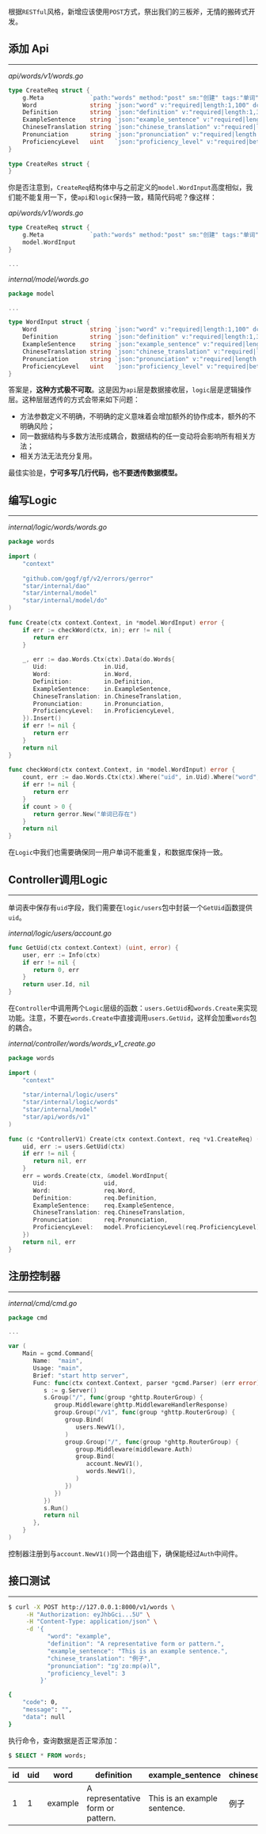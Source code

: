 根据`RESTful`风格，新增应该使用`POST`方式，祭出我们的三板斧，无情的搬砖式开发。
## 添加 Api
---
*api/words/v1/words.go*
```go
type CreateReq struct {  
    g.Meta             `path:"words" method:"post" sm:"创建" tags:"单词"`  
    Word               string `json:"word" v:"required|length:1,100" dc:"单词"`  
    Definition         string `json:"definition" v:"required|length:1,300" dc:"单词定义"`  
    ExampleSentence    string `json:"example_sentence" v:"required|length:1,300" dc:"例句"`  
    ChineseTranslation string `json:"chinese_translation" v:"required|length:1,300" dc:"中文翻译"`  
    Pronunciation      string `json:"pronunciation" v:"required|length:1,100" dc:"发音"`  
    ProficiencyLevel   uint   `json:"proficiency_level" v:"required|between:1,5" dc:"熟练度，1最低，5最高"`  
}  
  
type CreateRes struct {  
}
```

你是否注意到，`CreateReq`结构体中与之前定义的`model.WordInput`高度相似，我们能不能复用一下，使`api`和`logic`保持一致，精简代码呢？像这样：

*api/words/v1/words.go*
```go
type CreateReq struct {  
    g.Meta             `path:"words" method:"post" sm:"创建" tags:"单词"`  
    model.WordInput 
} 

...
```

*internal/model/words.go*
```go
package model  

...

type WordInput struct {  
    Word               string `json:"word" v:"required|length:1,100" dc:"单词"`  
    Definition         string `json:"definition" v:"required|length:1,300" dc:"单词定义"`  
    ExampleSentence    string `json:"example_sentence" v:"required|length:1,300" dc:"例句"`  
    ChineseTranslation string `json:"chinese_translation" v:"required|length:1,300" dc:"中文翻译"`  
    Pronunciation      string `json:"pronunciation" v:"required|length:1,100" dc:"发音"`  
    ProficiencyLevel   uint   `json:"proficiency_level" v:"required|between:1,5" dc:"熟练度，1最低，5最高"`  
}
```

答案是，**这种方式极不可取**。这是因为`api`层是数据接收层，`logic`层是逻辑操作层。这种层层透传的方式会带来如下问题：
- 方法参数定义不明确，不明确的定义意味着会增加额外的协作成本，额外的不明确风险；
- 同一数据结构与多数方法形成耦合，数据结构的任一变动将会影响所有相关方法；
- 相关方法无法充分复用。

最佳实验是，**宁可多写几行代码，也不要透传数据模型。** 

## 编写Logic
---
*internal/logic/words/words.go*
```go
package words  
  
import (  
    "context"  
  
    "github.com/gogf/gf/v2/errors/gerror"
    "star/internal/dao"
    "star/internal/model"
    "star/internal/model/do"
)  
  
func Create(ctx context.Context, in *model.WordInput) error {  
    if err := checkWord(ctx, in); err != nil {  
       return err  
    }  
  
    _, err := dao.Words.Ctx(ctx).Data(do.Words{  
       Uid:                in.Uid,  
       Word:               in.Word,  
       Definition:         in.Definition,  
       ExampleSentence:    in.ExampleSentence,  
       ChineseTranslation: in.ChineseTranslation,  
       Pronunciation:      in.Pronunciation,  
       ProficiencyLevel:   in.ProficiencyLevel,  
    }).Insert()  
    if err != nil {  
       return err  
    }  
    return nil  
}  
  
func checkWord(ctx context.Context, in *model.WordInput) error {  
    count, err := dao.Words.Ctx(ctx).Where("uid", in.Uid).Where("word", in.Word).Count()  
    if err != nil {  
       return err  
    }  
    if count > 0 {  
       return gerror.New("单词已存在")  
    }  
    return nil  
}
```

在`Logic`中我们也需要确保同一用户单词不能重复，和数据库保持一致。

## Controller调用Logic
---
单词表中保存有`uid`字段，我们需要在`logic/users`包中封装一个`GetUid`函数提供`uid`。

*internal/logic/users/account.go*
```go
func GetUid(ctx context.Context) (uint, error) {  
    user, err := Info(ctx)  
    if err != nil {  
       return 0, err  
    }  
    return user.Id, nil  
}
```

在`Controller`中调用两个`Logic`层级的函数：`users.GetUid`和`words.Create`来实现功能。注意，不要在`words.Create`中直接调用`users.GetUid`，这样会加重`words`包的耦合。

*internal/controller/words/words_v1_create.go*
```go
package words  
  
import (  
    "context"  
  
    "star/internal/logic/users"
    "star/internal/logic/words"
    "star/internal/model"  
    "star/api/words/v1"
)  
  
func (c *ControllerV1) Create(ctx context.Context, req *v1.CreateReq) (res *v1.CreateRes, err error) {  
    uid, err := users.GetUid(ctx)  
    if err != nil {  
       return nil, err  
    }  
    err = words.Create(ctx, &model.WordInput{  
       Uid:                uid,  
       Word:               req.Word,  
       Definition:         req.Definition,  
       ExampleSentence:    req.ExampleSentence,  
       ChineseTranslation: req.ChineseTranslation,  
       Pronunciation:      req.Pronunciation,  
       ProficiencyLevel:   model.ProficiencyLevel(req.ProficiencyLevel),  
    })  
    return nil, err  
}
```

## 注册控制器
---
*internal/cmd/cmd.go*
```go
package cmd  

...

var (  
    Main = gcmd.Command{  
       Name:  "main",  
       Usage: "main",  
       Brief: "start http server",  
       Func: func(ctx context.Context, parser *gcmd.Parser) (err error) {  
          s := g.Server()  
          s.Group("/", func(group *ghttp.RouterGroup) {  
             group.Middleware(ghttp.MiddlewareHandlerResponse)  
             group.Group("/v1", func(group *ghttp.RouterGroup) {  
                group.Bind(  
                   users.NewV1(),  
                )  
                group.Group("/", func(group *ghttp.RouterGroup) {  
                   group.Middleware(middleware.Auth)  
                   group.Bind(  
                      account.NewV1(),  
                      words.NewV1(),  
                   )  
                })  
             })  
          })  
          s.Run()  
          return nil  
       },  
    }  
)
```

控制器注册到与`account.NewV1()`同一个路由组下，确保能经过`Auth`中间件。

## 接口测试
---
```bash
$ curl -X POST http://127.0.0.1:8000/v1/words \
     -H "Authorization: eyJhbGci...5U" \
     -H "Content-Type: application/json" \
     -d '{
           "word": "example",
           "definition": "A representative form or pattern.",
           "example_sentence": "This is an example sentence.",
           "chinese_translation": "例子",
           "pronunciation": "ɪɡˈzɑːmp(ə)l",
           "proficiency_level": 3
         }'

{
    "code": 0,
    "message": "",
    "data": null
}
```

执行命令，查询数据是否正常添加：
```sql
$ SELECT * FROM words;
```

| id  | uid | word    | definition                        | example_sentence             | chinese_translation | pronunciation | proficiency_level | created_at          | updated_at          |
| --- | --- | ------- | --------------------------------- | ---------------------------- | ------------------- | ------------- | ----------------- | ------------------- | ------------------- |
| 1   | 1   | example | A representative form or pattern. | This is an example sentence. | 例子                  | ɪɡˈzɑːmp(ə)l  | 3                 | 2024/11/12 15:38:50 | 2024/11/12 15:38:50 |
